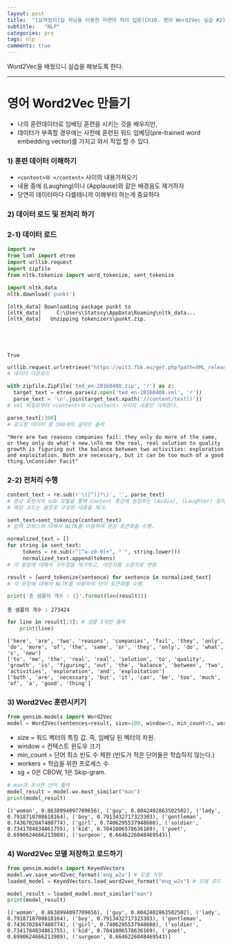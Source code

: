 ```yaml
---
layout: post
title:  "[요약정리]딥 러닝을 이용한 자연어 처리 입문(Ch10. 영어 Word2Vec 실습 #2)"
subtitle:   "NLP"
categories: pro
tags: nlp
comments: true
---
```


Word2Vec을 배웠으니 실습을 해보도록 한다. 

---

# 영어 Word2Vec 만들기

- 나의 훈련데이터로 임베딩 훈련을 시키는 것을 배우지만, 
- 데이터가 부족할 경우에는 사전에 훈련된 워드 임베딩(pre-trained word embedding vector)를 가지고 와서 작업 할 수 있다.

### 1) 훈련 데이터 이해하기

-  ```<content>와 </content>``` 사이의 내용가져오기
- 내용 중에 (Laughing)이나 (Applause)와 같은 배경음도 제거하자
- 당연히 데이터마다 다를테니까 이해부터 하는게 중요하다

### 2) 데이터 로드 및 전처리 하기

### 2-1) 데이터 로드


```python
import re
from lxml import etree
import urllib.request
import zipfile
from nltk.tokenize import word_tokenize, sent_tokenize
```


```python
import nltk.data
nltk.download('punkt')
```

    [nltk_data] Downloading package punkt to
    [nltk_data]     C:\Users\Statssy\AppData\Roaming\nltk_data...
    [nltk_data]   Unzipping tokenizers\punkt.zip.
    




    True




```python
urllib.request.urlretrieve("https://wit3.fbk.eu/get.php?path=XML_releases/xml/ted_en-20160408.zip&filename=ted_en-20160408.zip", filename="ted_en-20160408.zip")
# 데이터 다운로드

with zipfile.ZipFile('ted_en-20160408.zip', 'r') as z:
  target_text = etree.parse(z.open('ted_en-20160408.xml', 'r'))
  parse_text = '\n'.join(target_text.xpath('//content/text()'))
# xml 파일로부터 <content>와 </content> 사이의 내용만 가져온다.
```


```python
parse_text[:300]
# 로드한 데이터 중 300개의 글자만 출력
```




    "Here are two reasons companies fail: they only do more of the same, or they only do what's new.\nTo me the real, real solution to quality growth is figuring out the balance between two activities: exploration and exploitation. Both are necessary, but it can be too much of a good thing.\nConsider Facit"



### 2-2) 전처리 수행


```python
content_text = re.sub(r'\([^)]*\)', '', parse_text)
# 정규 표현식의 sub 모듈을 통해 content 중간에 등장하는 (Audio), (Laughter) 등의 배경음 부분을 제거.
# 해당 코드는 괄호로 구성된 내용을 제거.

sent_text=sent_tokenize(content_text)
# 입력 코퍼스에 대해서 NLTK를 이용하여 문장 토큰화를 수행.

normalized_text = []
for string in sent_text:
     tokens = re.sub(r"[^a-z0-9]+", " ", string.lower())
     normalized_text.append(tokens)
# 각 문장에 대해서 구두점을 제거하고, 대문자를 소문자로 변환.

result = [word_tokenize(sentence) for sentence in normalized_text]
# 각 문장에 대해서 NLTK를 이용하여 단어 토큰화를 수행.
```


```python
print('총 샘플의 개수 : {}'.format(len(result)))
```

    총 샘플의 개수 : 273424
    


```python
for line in result[:3]: # 샘플 3개만 출력
    print(line)
```

    ['here', 'are', 'two', 'reasons', 'companies', 'fail', 'they', 'only', 'do', 'more', 'of', 'the', 'same', 'or', 'they', 'only', 'do', 'what', 's', 'new']
    ['to', 'me', 'the', 'real', 'real', 'solution', 'to', 'quality', 'growth', 'is', 'figuring', 'out', 'the', 'balance', 'between', 'two', 'activities', 'exploration', 'and', 'exploitation']
    ['both', 'are', 'necessary', 'but', 'it', 'can', 'be', 'too', 'much', 'of', 'a', 'good', 'thing']
    

### 3) Word2Vec 훈련시키기


```python
from gensim.models import Word2Vec
model = Word2Vec(sentences=result, size=100, window=5, min_count=5, workers=4, sg=0)
```

- size = 워드 벡터의 특징 값. 즉, 임베딩 된 벡터의 차원.
- window = 컨텍스트 윈도우 크기
- min_count = 단어 최소 빈도 수 제한 (빈도가 적은 단어들은 학습하지 않는다.)
- workers = 학습을 위한 프로세스 수
- sg = 0은 CBOW, 1은 Skip-gram.


```python
# man과 유사한 단어 출력
model_result = model.wv.most_similar("man")
print(model_result)
```

    [('woman', 0.8638994097709656), ('guy', 0.8042402863502502), ('lady', 0.7918710708618164), ('boy', 0.7913432717323303), ('gentleman', 0.7436702847480774), ('girl', 0.7406295537948608), ('soldier', 0.7341784834861755), ('kid', 0.7041806578636169), ('poet', 0.6990624666213989), ('surgeon', 0.6646226048469543)]
    

### 4) Word2Vec 모델 저장하고 로드하기


```python
from gensim.models import KeyedVectors
model.wv.save_word2vec_format('eng_w2v') # 모델 저장
loaded_model = KeyedVectors.load_word2vec_format("eng_w2v") # 모델 로드
```


```python
model_result = loaded_model.most_similar("man")
print(model_result)
```

    [('woman', 0.8638994097709656), ('guy', 0.8042402863502502), ('lady', 0.7918710708618164), ('boy', 0.7913432717323303), ('gentleman', 0.7436702847480774), ('girl', 0.7406295537948608), ('soldier', 0.7341784834861755), ('kid', 0.7041806578636169), ('poet', 0.6990624666213989), ('surgeon', 0.6646226048469543)]
    
